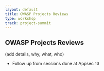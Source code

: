 ```yaml
---
layout: default
title: OWASP Projects Reviews
type: workshop
track: project-summit
---
```


## OWASP Projects Reviews

(add details, why, what, who)

- Follow up from sessions done at Appsec 13 